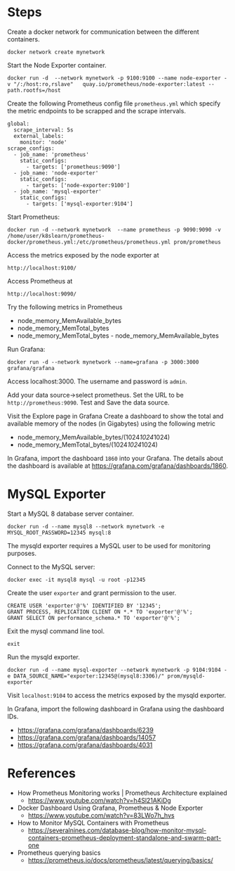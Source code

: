# Steps

Create a docker network for communication between the different containers.

`docker network create mynetwork`

Start the Node Exporter container.

`docker run -d  --network mynetwork -p 9100:9100 --name node-exporter -v "/:/host:ro,rslave"   quay.io/prometheus/node-exporter:latest --path.rootfs=/host`

Create the following Prometheus config file `prometheus.yml` which specify the metric endpoints to be scrapped and the scrape intervals.


```
global:
  scrape_interval: 5s
  external_labels:
    monitor: 'node'
scrape_configs:
  - job_name: 'prometheus'
    static_configs:
      - targets: ['prometheus:9090'] 
  - job_name: 'node-exporter'
    static_configs:
      - targets: ['node-exporter:9100'] 
  - job_name: 'mysql-exporter'
    static_configs:
      - targets: ['mysql-exporter:9104'] 
```

Start Prometheus:

`docker run -d --network mynetwork  --name prometheus -p 9090:9090 -v /home/user/k8slearn/prometheus-docker/prometheus.yml:/etc/prometheus/prometheus.yml prom/prometheus`


Access the metrics exposed by the node exporter at 

```
http://localhost:9100/
```

Access Prometheus at 

```
http://localhost:9090/
```


Try the following metrics in Prometheus
- node_memory_MemAvailable_bytes
- node_memory_MemTotal_bytes 
- node_memory_MemTotal_bytes - node_memory_MemAvailable_bytes


Run Grafana:

```
docker run -d --network mynetwork --name=grafana -p 3000:3000 grafana/grafana
```

Access localhost:3000. The username and password is `admin`.

Add your data source->select prometheus. Set the URL to be `http://prometheus:9090`. Test and Save the data source.


Visit the Explore page in Grafana  Create a dashboard to show the total and available memory of the nodes (in Gigabytes) using the following metric

- node_memory_MemAvailable_bytes/(1024*1024*1024)
- node_memory_MemTotal_bytes/(1024*1024*1024)


In Grafana, import the dashboard `1860` into your Grafana.  The details about the dashboard is available at https://grafana.com/grafana/dashboards/1860.

# MySQL Exporter

Start a MySQL 8 database server container.

```
docker run -d --name mysql8 --network mynetwork -e MYSQL_ROOT_PASSWORD=12345 mysql:8
```


The mysqld exporter requires a MySQL user to be used for monitoring purposes. 

Connect to the MySQL server:

```
docker exec -it mysql8 mysql -u root -p12345
```

Create the user `exporter` and grant permission to the user.

```
CREATE USER 'exporter'@'%' IDENTIFIED BY '12345';
GRANT PROCESS, REPLICATION CLIENT ON *.* TO 'exporter'@'%';
GRANT SELECT ON performance_schema.* TO 'exporter'@'%';
```

Exit the mysql command line tool.

```
exit
```

Run the mysqld exporter.

```
docker run -d --name mysql-exporter --network mynetwork -p 9104:9104 -e DATA_SOURCE_NAME="exporter:12345@(mysql8:3306)/" prom/mysqld-exporter
```

Visit `localhost:9104` to access the metrics exposed by the mysqld exporter.

In Grafana, import the following dashboard in Grafana using the dashboard IDs.
- https://grafana.com/grafana/dashboards/6239
- https://grafana.com/grafana/dashboards/14057
- https://grafana.com/grafana/dashboards/4031

# References

- How Prometheus Monitoring works | Prometheus Architecture explained 
  - https://www.youtube.com/watch?v=h4Sl21AKiDg
- Docker Dashboard Using Grafana, Prometheus & Node Exporter
  - https://www.youtube.com/watch?v=83LWo7h_hvs
- How to Monitor MySQL Containers with Prometheus
  - https://severalnines.com/database-blog/how-monitor-mysql-containers-prometheus-deployment-standalone-and-swarm-part-one
- Prometheus querying basics
  - https://prometheus.io/docs/prometheus/latest/querying/basics/
